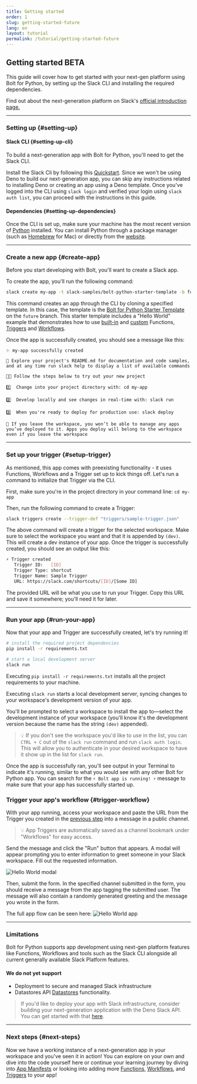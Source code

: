 ```yaml
---
title: Getting started
order: 1
slug: getting-started-future
lang: en
layout: tutorial
permalink: /tutorial/getting-started-future
---
```


## Getting started <span class="label-beta">BETA</span>

<div class="section-content">
This guide will cover how to get started with your next-gen platform using Bolt for Python, by setting up the Slack CLI and installing the required dependencies.

Find out about the next-generation platform on Slack's <a href="https://api.slack.com/future/intro" target="_blank">official introduction page.</a>
</div>

---

### Setting up {#setting-up}

#### Slack CLI {#setting-up-cli}

To build a next-generation app with Bolt for Python, you'll need to get the Slack CLI.

Install the Slack Cli by following this <a href="https://api.slack.com/future/quickstart" target="_blank">Quickstart</a>. Since we won't be using Deno to build our next-generation app, you can skip any instructions related to installing Deno or creating an app using a Deno template. Once you've logged into the CLI using `slack login` and verified your login using `slack auth list`, you can proceed with the instructions in this guide.

#### Dependencies {#setting-up-dependencies}

Once the CLI is set up, make sure your machine has the most recent version of <a href="https://www.python.org/" target="_blank">Python</a> installed. You can install Python through a package manager (such as <a href="https://brew.sh/" target="_blank">Homebrew</a> for Mac) or directly from the <a href="https://www.python.org/downloads/" target="_blank">website</a>.

---

### Create a new app {#create-app}

Before you start developing with Bolt, you'll want to create a Slack app.

To create the app, you'll run the following command:

```bash
slack create my-app -t slack-samples/bolt-python-starter-template -b future
```

This command creates an app through the CLI by cloning a specified template. In this case, the template is the <a href="https://github.com/slack-samples/bolt-python-starter-template/tree/future" target="_blank">Bolt for Python Starter Template</a> on the `future` branch. This starter template includes a "Hello World" example that demonstrates how to use <a href="/bolt-python/future/concepts#manifest-workflows" target="_blank">built-in</a> and <a href="/bolt-python/future/concepts#functions" target="_blank">custom</a> Functions, <a href="https://api.slack.com/future/triggers" target="_blank">Triggers</a> and <a href="/bolt-python/future/concepts#manifest-workflows" target="_blank">Workflows</a>.

Once the app is successfully created, you should see a message like this:

```text
✨ my-app successfully created

🧭 Explore your project's README.md for documentation and code samples, and at any time run slack help to display a list of available commands

🧑‍🚀 Follow the steps below to try out your new project

1️⃣  Change into your project directory with: cd my-app

2️⃣  Develop locally and see changes in real-time with: slack run

3️⃣  When you're ready to deploy for production use: slack deploy

🔔 If you leave the workspace, you won’t be able to manage any apps you’ve deployed to it. Apps you deploy will belong to the workspace even if you leave the workspace
```

---

### Set up your trigger {#setup-trigger}

As mentioned, this app comes with preexisting functionality - it uses Functions, Workflows and a Trigger set up to kick things off. Let's run a command to initialize that Trigger via the CLI.

First, make sure you're in the project directory in your command line: `cd my-app`

Then, run the following command to create a Trigger:

```bash
slack triggers create --trigger-def "triggers/sample-trigger.json"      
```

The above command will create a trigger for the selected workspace. Make sure to select the workspace you want and that it is appended by `(dev)`. This will create a dev instance of your app. Once the trigger is successfully created, you should see an output like this:

```bash
⚡ Trigger created
   Trigger ID:   [ID]
   Trigger Type: shortcut
   Trigger Name: Sample Trigger
   URL: https://slack.com/shortcuts/[ID]/[Some ID]
```

The provided URL will be what you use to run your Trigger. Copy this URL and save it somewhere; you'll need it for later.

---

### Run your app {#run-your-app}

Now that your app and Trigger are successfully created, let's try running it!

```bash
# install the required project dependencies
pip install -r requirements.txt

# start a local development server
slack run
```

Executing `pip install -r requirements.txt` installs all the project requirements to your machine.

Executing `slack run` starts a local development server, syncing changes to your workspace's development version of your app.

You'll be prompted to select a workspace to install the app to&mdash;select the development instance of your workspace (you'll know it's the development version because the name has the string `(dev)` appended).

> 💡 If you don't see the workspace you'd like to use in the list, you can `CTRL + C` out of the `slack run` command and run `slack auth login`. This will allow you to authenticate in your desired workspace to have it show up in the list for `slack run`.

Once the app is successfully ran, you'll see output in your Terminal to indicate it's running, similar to what you would see with any other Bolt for Python app. You can search for the `⚡️ Bolt app is running! ⚡️` message to make sure that your app has successfully started up.

### Trigger your app's workflow {#trigger-workflow}

With your app running, access your workspace and paste the URL from the Trigger you created in the [previous step](/bolt-python/tutorial/getting-started-future#setup-trigger) into a message in a public channel.

> 💡 App Triggers are automatically saved as a channel bookmark under "Workflows" for easy access.

Send the message and click the "Run" button that appears. A modal will appear prompting you to enter information to greet someone in your Slack workspace. Fill out the requested information.

![Hello World modal](https://slack.dev/bolt-js/assets/hello-world-modal.png "Hello World modal")

Then, submit the form. In the specified channel submitted in the form, you should receive a message from the app tagging the submitted user. The message will also contain a randomly generated greeting and the message you wrote in the form.

The full app flow can be seen here:
![Hello World app](https://slack.dev/bolt-js/assets/hello-world-demo.gif "Hello World app")

---

### Limitations

Bolt for Python supports app development using next-gen platform features like Functions, Workflows and tools such as the Slack CLI alongside all current generally available Slack Platform features.

#### We do not yet support

- Deployment to secure and managed Slack infrastructure
- Datastores API <a href="https://api.slack.com/future/datastores" target="_blank">Datastores</a> functionality.

> If you'd like to deploy your app with Slack infrastructure, consider building your next-generation application with the Deno Slack API. You can get started with that <a href="https://api.slack.com/future/get-started" target="_blank">here</a>.

---

### Next steps {#next-steps}

Now we have a working instance of a next-generation app in your workspace and you've seen it in action! You can explore on your own and dive into the code yourself here or continue your learning journey by diving into [App Manifests](/bolt-python/future/concepts#manifests) or looking into adding more [Functions](/bolt-python/future/concepts#functions), [Workflows](/bolt-python/future/concepts#manifest-workflows), and [Triggers](#setup-trigger) to your app!
